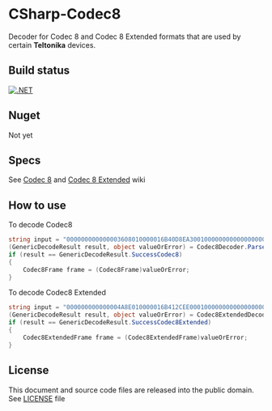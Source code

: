 # CSharp-Codec8

Decoder for Codec 8 and Codec 8 Extended formats that are used by certain **Teltonika** devices.

## Build status
[![.NET](https://github.com/mcraiha/CSharp-Codec8/actions/workflows/dotnet.yml/badge.svg)](https://github.com/mcraiha/CSharp-Codec8/actions/workflows/dotnet.yml)

## Nuget
Not yet

## Specs

See [Codec 8](https://wiki.teltonika-gps.com/view/Codec#Codec_8) and [Codec 8 Extended](https://wiki.teltonika-gps.com/view/Codec#Codec_8_Extended) wiki

## How to use

To decode Codec8
```csharp
string input = "000000000000003608010000016B40D8EA30010000000000000000000000000000000105021503010101425E0F01F10000601A014E0000000000000000010000C7CF";
(GenericDecodeResult result, object valueOrError) = Codec8Decoder.ParseHexadecimalString(input);
if (result == GenericDecodeResult.SuccessCodec8)
{
    Codec8Frame frame = (Codec8Frame)valueOrError;
}
```

To decode Codec8 Extended
```csharp
string input = "000000000000004A8E010000016B412CEE000100000000000000000000000000000000010005000100010100010011001D00010010015E2C880002000B000000003544C87A000E000000001DD7E06A00000100002994";
(GenericDecodeResult result, object valueOrError) = Codec8ExtendedDecoder.ParseHexadecimalString(input);
if (result == GenericDecodeResult.SuccessCodec8Extended)
{
    Codec8ExtendedFrame frame = (Codec8ExtendedFrame)valueOrError;
}
```

## License

This document and source code files are released into the public domain. See [LICENSE](LICENSE) file